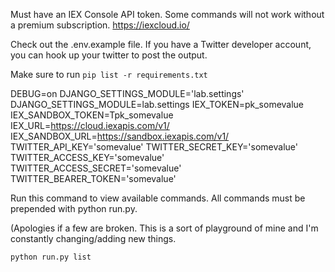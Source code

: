 Must have an IEX Console API token. Some commands will not work without a premium subscription.
https://iexcloud.io/


Check out the .env.example file. If you have a Twitter developer account, you can hook up your twitter to post the output.

Make sure to run ```pip list -r requirements.txt```

DEBUG=on
DJANGO_SETTINGS_MODULE='lab.settings'
DJANGO_SETTINGS_MODULE=lab.settings
IEX_TOKEN=pk_somevalue
IEX_SANDBOX_TOKEN=Tpk_somevalue
IEX_URL=https://cloud.iexapis.com/v1/
IEX_SANDBOX_URL=https://sandbox.iexapis.com/v1/
TWITTER_API_KEY='somevalue'
TWITTER_SECRET_KEY='somevalue'
TWITTER_ACCESS_KEY='somevalue'
TWITTER_ACCESS_SECRET='somevalue'
TWITTER_BEARER_TOKEN='somevalue'

Run this command to view available commands. All commands must be prepended with python run.py.

(Apologies if a few are broken. This is a sort of playground of mine and I'm constantly changing/adding new things.

```python run.py list```
